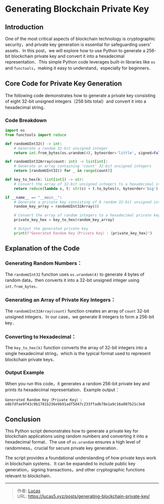 # Generating Blockchain Private Key


## Introduction

One of the most critical aspects of blockchain technology is cryptographic security，and private key generation is essential for safeguarding users' assets．In this post，we will explore how to use Python to generate a 256-bit blockchain private key and convert it into a hexadecimal representation．This simple Python code leverages built-in libraries like `os` and `functools`，making it easy to understand，especially for beginners．

## Core Code for Private Key Generation

The following code demonstrates how to generate a private key consisting of eight 32-bit unsigned integers（256 bits total）and convert it into a hexadecimal string．

### Code Breakdown

```python
import os
from functools import reduce

def randomUInt32() -> int:
    # Generate a random 32-bit unsigned integer
    return int.from_bytes(os.urandom(4), byteorder='little', signed=False)

def randomUInt32Array(count: int) -> list[int]:
    # Generate an array containing 'count' 32-bit unsigned integers
    return [randomUInt32() for _ in range(count)]

def key_to_hex(k: list[int]) -> str:
    # Convert the array of 32-bit unsigned integers to a hexadecimal string
    return reduce(lambda s, t: str(s) + t.to_bytes(4, byteorder='big').hex(), k[1:], k[0].to_bytes(4, byteorder='big').hex())

if __name__ == "__main__":
    # Generate a private key consisting of 8 random 32-bit unsigned integers（256 bits）
    random_key_array = randomUInt32Array(8)

    # Convert the array of random integers to a hexadecimal private key
    private_key_hex = key_to_hex(random_key_array)

    # Output the generated private key
    print(f"Generated Random Key（Private Key）: {private_key_hex}")
```

## Explanation of the Code

### Generating Random Numbers：

The `randomUInt32` function uses `os.urandom(4)` to generate 4 bytes of random data，then converts it into a 32-bit unsigned integer using `int.from_bytes`．

### Generating an Array of Private Key Integers：

The `randomUInt32Array(count)` function creates an array of `count` 32-bit unsigned integers．In our case，we generate 8 integers to form a 256-bit key．

### Converting to Hexadecimal：

The `key_to_hex(k)` function converts the array of 32-bit integers into a single hexadecimal string，which is the typical format used to represent blockchain private keys．

### Output Example

When you run this code，it generates a random 256-bit private key and prints its hexadecimal representation．Example output：

```shell
Generated Random Key（Private Key）: e8b7dfae9f43c9b1781b236e9b91adf5d47c233ffadb78e1a9c16a907b21c3e8
```

## Conclusion

This Python script demonstrates how to generate a private key for blockchain applications using random numbers and converting it into a hexadecimal format．The use of `os.urandom` ensures a high level of randomness，crucial for secure private key generation．

The script provides a foundational understanding of how private keys work in blockchain systems．It can be expanded to include public key generation，signing transactions，and other cryptographic functions relevant to blockchain．


---

> 作者: [Lucas](https://lucas5.xyz)  
> URL: https://lucas5.xyz/posts/generating-blockchain-private-key/  

